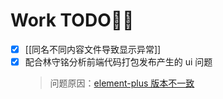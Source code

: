 # Work TODO👨‍💻
- [x] [[同名不同内容文件导致显示异常]]
- [x] 配合林守铭分析前端代码打包发布产生的 ui 问题
    >问题原因：[element-plus 版本不一致](https://docs.qq.com/doc/DVGViZ1dhRkVhcnhF)